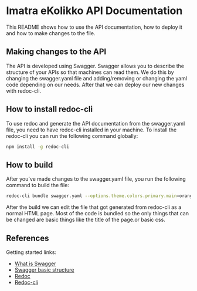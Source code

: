 # Imatra eKolikko API Documentation


This README shows how to use the API documentation, how to deploy it and how to make changes to the file. 

## Making changes to the API

The API is developed using Swagger. Swagger allows you to describe the structure of your APIs so that machines can read them. We do this by changing the swagger.yaml file and adding/removing or changing the yaml code depending on our needs. After that we can deploy our new changes with redoc-cli.

## How to install redoc-cli

To use redoc and generate the API documentation from the swagger.yaml file, you need to have redoc-cli installed in your machine. To install the redoc-cli you can run the following command globally:

```bash
npm install -g redoc-cli
```

## How to build


After you've made changes to the swagger.yaml file, you run the following command to build the file:
```bash
redoc-cli bundle swagger.yaml --options.theme.colors.primary.main=orange --options.hide-download-button=true
```
After the build we can edit the file that got generated from redoc-cli as a normal HTML page. Most of the code is bundled so the only things that can be changed are basic things like the title of the page.or basic css.

## References
Getting started links:
- [What is Swagger](https://swagger.io/docs/specification/2-0/what-is-swagger/)
- [Swagger basic structure](https://swagger.io/docs/specification/basic-structure/)
- [Redoc](https://github.com/Redocly/redoc)
- [Redoc-cli](https://github.com/Redocly/redoc/blob/master/cli/README.md)


